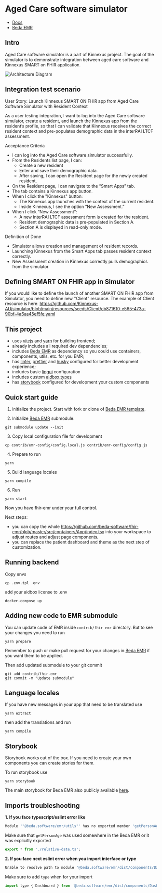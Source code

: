 # Aged Care software simulator

- [Docs](https://docs.emr.beda.software/Developers%20Guide/custom-emr-build)
- [Beda EMR](https://github.com/beda-software/fhir-emr)

## Intro

Aged Care software simulator is a part of Kinnexus project.
The goal of the simulator is to demonstrate integration between aged care software and Kinnexus SMART on FHIR application.

![Architecture Diagram](https://github.com/user-attachments/assets/e59c08a2-c68c-4c5f-b29e-d0eccf1f15f0)


## Integration test scenario

User Story: Launch Kinnexus SMART ON FHIR app from Aged Care Software Simulator with Resident Context

As a user testing integration,
I want to log into the Aged Care software simulator, create a resident, and launch the Kinnexus app from the resident’s profile,
so that I can validate that Kinnexus receives the correct resident context and pre-populates demographic data in the interRAI LTCF assessment.

Acceptance Criteria

- I can log into the Aged Care software simulator successfully.
- From the Residents list page, I can:
  - Create a new resident
  - Enter and save their demographic data.
  - After saving, I can open the Resident page for the newly created resident.
- On the Resident page, I can navigate to the “Smart Apps” tab.
- The tab contains a Kinnexus app button.
- When I click the "Kinnexus" button:
  - The Kinnexus app launches with the context of the current resident.
  - Inside Kinnexus, I see the option “New Assessment.”
- When I click “New Assessment”:
  - A new interRAI LTCF assessment form is created for the resident.
  - Resident demographic data is pre-populated in Section A.
  - Section A is displayed in read-only mode.

Definition of Done

- Simulator allows creation and management of resident records.
- Launching Kinnexus from the Smart Apps tab passes resident context correctly.
- New Assessment creation in Kinnexus correctly pulls demographics from the simulator.

## Defining SMART ON FHIR app in Simulator

If you would like to define the launch of another SMART ON FHIR app from Simulator, you need to define new "Client" resource.
The example of Client resource is here: https://github.com/Kinnexus-AU/simulator/blob/main/resources/seeds/Client/cb871610-e565-473a-90bf-4a6aa45ef5fe.yaml 


## This project
- uses [vitejs](https://vitejs.dev/) and [yarn](https://yarnpkg.com/) for building frontend;
- already includes all required dev dependencies;
- includes [Beda EMR](https://github.com/beda-software/fhir-emr) as dependency so you could use containers, components, utils, etc. for you EMR;
- has [linter](https://eslint.org/), [prettier](https://prettier.io/) and [husky](https://typicode.github.io/husky/) configured for better development experience;
- includes basic [lingui](https://lingui.dev/) configuration
- includes custom [aidbox types](https://docs.aidbox.app/storage-1/aidbox-and-fhir-formats)
- has [storybook](https://storybook.js.org/) configured for development your custom components

## Quick start guide

1. Initialize the project.
Start with fork or clone of [Beda EMR template](https://github.com/beda-software/emr-template).

2. Initialize [Beda EMR](https://github.com/beda-software/fhir-emr) submodule.
```
git submodule update --init
```

3. Copy local configuration file for development
```
cp contrib/emr-config/config.local.js contrib/emr-config/config.js
```

4. Prepare to run
```
yarn
```

5. Build language locales
```
yarn compile
```

6. Run
```
yarn start
```

Now you have fhir-emr under your full control.

Next steps:
- you can copy the whole https://github.com/beda-software/fhir-emr/blob/master/src/containers/App/index.tsx into your workspace to adjust routes and adjust page components.
- you can replace the patient dashboard and theme as the next step of customization.


## Running backend

Copy envs
```
cp .env.tpl .env
```

add your aidbox license to .env

```
docker-compose up
```

## Adding new code to EMR submodule

You can update code of EMR inside `contrib/fhir-emr` directory.
But to see your changes you need to run

```
yarn prepare
```

Remember to push or make pull request for your changes in [Beda EMR](https://github.com/beda-software/fhir-emr) if you want them to be applied.

Then add updated submodule to your git commit
```
git add contrib/fhir-emr
git commit -m "Update submodule"
```

## Language locales

If you have new messages in your app that need to be translated use 

```
yarn extract
```

then add the translations and run

```
yarn compile
```

## Storybook

Storybook works out of the box. If you need to create your own components you can create stories for them.

To run storybook use
```
yarn storybook
```

The main storybook for Beda EMR also publicly available [here](https://master--64b7c5c51809d460dc448e6b.chromatic.com/).

## Imports troubleshooting

<b>1. If you face typescript/eslint error like</b>

```js
Module '"@beda.software/emr/utils"' has no exported member 'getPersonAge'
```

Make sure that `getPersonAge` was used somewhere in the Beda EMR or it was explicitly exported

```js
export * from './relative-date.ts';
```

<b> 2. If you face next eslint error when you import interface or type</b>

```js
Unable to resolve path to module '@beda.software/emr/dist/components/Dashboard/types'.(eslintimport/no-unresolved)

```

Make sure to add  `type` when for your import

```js
import type { Dashboard } from '@beda.software/emr/dist/components/Dashboard/types';


